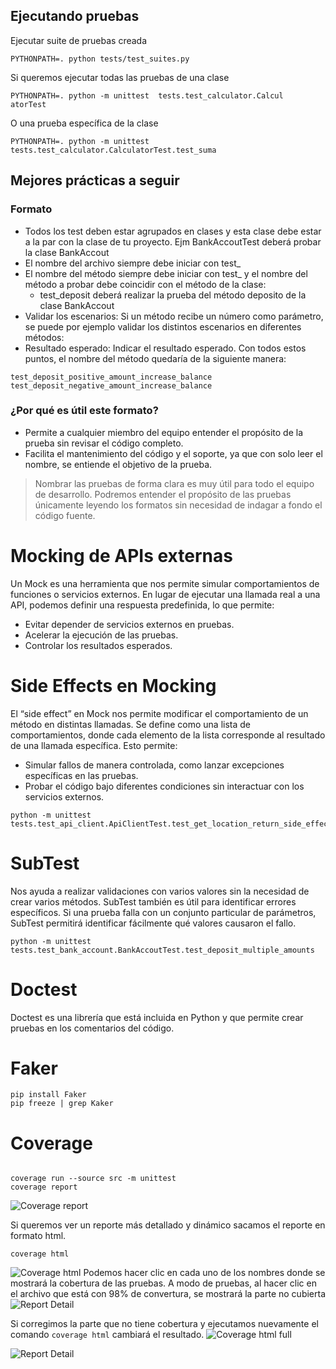 ## Ejecutando pruebas
Ejecutar suite de pruebas creada
```
PYTHONPATH=. python tests/test_suites.py
```

Si queremos ejecutar todas las pruebas de una clase
```
PYTHONPATH=. python -m unittest  tests.test_calculator.Calcul
atorTest
```
O una prueba específica de la clase
```
PYTHONPATH=. python -m unittest  tests.test_calculator.CalculatorTest.test_suma
```

## Mejores prácticas a seguir
### Formato
- Todos los test deben estar agrupados en clases y esta clase debe estar a la par con la clase de tu proyecto. Ejm BankAccoutTest deberá probar la clase BankAccout
- El nombre del archivo siempre debe iniciar con test_
- El nombre del método siempre debe iniciar con test_ y el nombre del método a probar debe coincidir con el método de la clase:
    - test_deposit deberá realizar la prueba del método deposito de la clase BankAccout
- Validar los escenarios: Si un método recibe un número como parámetro, se puede por ejemplo validar los distintos escenarios en diferentes métodos:
- Resultado esperado: Indicar el resultado esperado. Con todos estos puntos, el nombre del método quedaría de la siguiente manera:
```
test_deposit_positive_amount_increase_balance
test_deposit_negative_amount_increase_balance
``` 
### ¿Por qué es útil este formato?
- Permite a cualquier miembro del equipo entender el propósito de la prueba sin revisar el código completo.
- Facilita el mantenimiento del código y el soporte, ya que con solo leer el nombre, se entiende el objetivo de la prueba.
>Nombrar las pruebas de forma clara es muy útil para todo el equipo de desarrollo. Podremos entender el propósito de las pruebas únicamente leyendo los formatos sin necesidad de indagar a fondo el código fuente.


# Mocking de APIs externas
Un Mock es una herramienta que nos permite simular comportamientos de funciones o servicios externos. En lugar de ejecutar una llamada real a una API, podemos definir una respuesta predefinida, lo que permite:

- Evitar depender de servicios externos en pruebas.
- Acelerar la ejecución de las pruebas.
- Controlar los resultados esperados.

# Side Effects en Mocking
El “side effect” en Mock nos permite modificar el comportamiento de un método en distintas llamadas. Se define como una lista de comportamientos, donde cada elemento de la lista corresponde al resultado de una llamada específica. Esto permite:

- Simular fallos de manera controlada, como lanzar excepciones específicas en las pruebas.
- Probar el código bajo diferentes condiciones sin interactuar con los servicios externos.

```
python -m unittest tests.test_api_client.ApiClientTest.test_get_location_return_side_effect
```

# SubTest
Nos ayuda a realizar validaciones con varios valores sin la necesidad de crear varios métodos. SubTest también es útil para identificar errores específicos. Si una prueba falla con un conjunto particular de parámetros, SubTest permitirá identificar fácilmente qué valores causaron el fallo. 

```
python -m unittest tests.test_bank_account.BankAccoutTest.test_deposit_multiple_amounts
```

# Doctest

Doctest es una librería que está incluida en Python y que permite crear pruebas en los comentarios del código.

# Faker
```
pip install Faker
pip freeze | grep Kaker
```

# Coverage
```

coverage run --source src -m unittest
coverage report
```
![Coverage report](images/report.png)

Si queremos ver un reporte más detallado y dinámico sacamos el reporte en formato html.
```
coverage html
```
![Coverage html](images/report_html.png)
Podemos hacer clic en cada uno de los nombres donde se mostrará la cobertura de las pruebas. 
A modo de pruebas, al hacer clic en el archivo que está con 98% de convertura, se mostrará la parte no cubierta
![Report Detail](images/report_detail.png)

Si corregimos la parte que no tiene cobertura y ejecutamos nuevamente el comando ```coverage html``` cambiará el resultado.
![Coverage html full](images/report_html_full.png)

![Report Detail](images/report_detail_full.png)